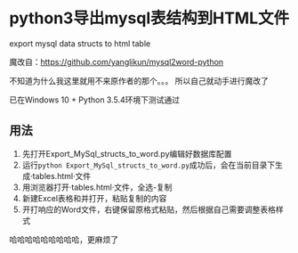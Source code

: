 # python3导出mysql表结构到HTML文件
export mysql data structs to html table

魔改自：https://github.com/yanglikun/mysql2word-python

不知道为什么我这里就用不来原作者的那个。。。
所以自己就动手进行魔改了

已在Windows 10 + Python 3.5.4环境下测试通过


## 用法
1. 先打开Export_MySql_structs_to_word.py编辑好数据库配置
2. 运行`python Export_MySql_structs_to_word.py`成功后，会在当前目录下生成·tables.html·文件
3. 用浏览器打开·tables.html·文件，全选-复制
4. 新建Excel表格和并打开，粘贴复制的内容
5. 开打响应的Word文件，右键保留原格式粘贴，然后根据自己需要调整表格样式

哈哈哈哈哈哈哈哈哈，更麻烦了